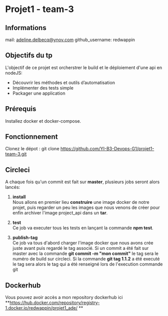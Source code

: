 # Projet1 - team-3

## Informations

mail: adeline.delbecq@ynov.com
github_username: redwappin

## Objectifs du tp
L'objectif de ce projet est orcherstrer le build et le déploiement d'une api en nodeJS:
  - Découvrir les méthodes et outils d’automatisation
  - Implémenter des tests simple
  - Packager une application

## Prérequis
Installez docker et docker-compose.

## Fonctionnement
Clonez le dépot : git clone https://github.com/YI-B3-Devops-G1/projet1-team-3.git

## Circleci

A chaque fois qu'un commit est fait sur **master**, plusieurs jobs seront alors lancés:
 1. **install**  
  Nous allons en premier lieu **construire** une image docker de notre projet, puis regarder un peu les images que nous venons de créer pour enfin archiver l'image project_api dans un **tar**.
  
 2. **test**  
  Ce job va executer tous les tests en lançant la commande **npm test**.
  
 3. **publish-tag**  
  Ce job va tous d'abord charger l'image docker que nous avons crée juste avant puis regardé le tag associé. Si un commit a été fait sur master avec la commande **git commit -m "mon commit"** le tag sera le numéro de build sur circleci. Si la commande **git tag 1.1.2** a été executé le tag sera alors le tag qui a été renseigné lors de l'execution commande git

## Dockerhub
Vous pouvez avoir accès a mon repository dockerhub ici **https://hub.docker.com/repository/registry-1.docker.io/redwappin/projet1_ade/ **
